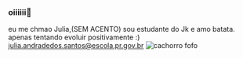 ### oiiiiii👋
eu me chmao Julia,(SEM ACENTO)
sou estudante do Jk e amo batata.
apenas tentando evoluir positivamente :)
julia.andradedos.santos@escola.pr.gov.br
![cachorro fofo](https://www.portaldodog.com.br/cachorros/curiosidades/um-dos-cachorros-fofos-e-bonitos-que-voce-ja-viu/)
<!--
**julia-joestar/julia-joestar** is a ✨ _special_ ✨ repository because its `README.md` (this file) appears on your GitHub profile.

Here are some ideas to get you started:

- 🔭 I’m currently working on ...
- 🌱 I’m currently learning ...
- 👯 I’m looking to collaborate on ...
- 🤔 I’m looking for help with ...
- 💬 Ask me about ...
- 📫 How to reach me: ...
- 😄 Pronouns: ...
- ⚡ Fun fact: ...
-->
